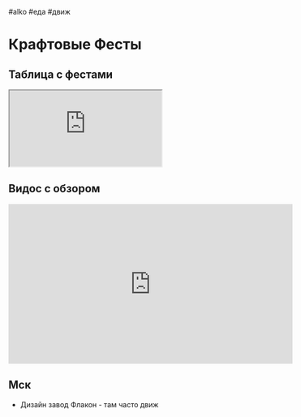 #alko #еда #движ

# Крафтовые Фесты

## Таблица с фестами

<iframe src="https://docs.google.com/spreadsheets/d/e/2PACX-1vTiAkl3iq9a65Vr55ZTMi_33B0iYOUkijkedDVkS6QHeP-xU6dY3r4oqmGkTzVTwEPheqIgCb3_QilO/pubhtml?widget=true&amp;headers=false"></iframe>

## Видос с обзором

<iframe width="560" height="315" src="https://www.youtube.com/embed/6HEFwnENVLs" title="YouTube video player" frameborder="0" allow="accelerometer; autoplay; clipboard-write; encrypted-media; gyroscope; picture-in-picture; web-share" allowfullscreen></iframe>

## Мск

- Дизайн завод Флакон - там часто движ
